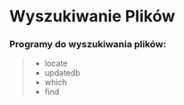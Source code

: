 # Wyszukiwanie Plików

### Programy do wyszukiwania plików:
> - locate
> - updatedb
> - which
> - find